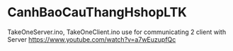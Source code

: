 # CanhBaoCauThangHshopLTK

TakeOneServer.ino, TakeOneClient.ino use for communicating 2 client with Server
https://www.youtube.com/watch?v=a7wEuzupfQc